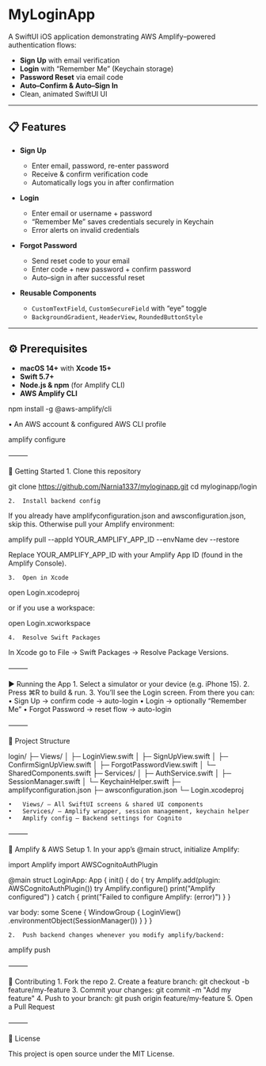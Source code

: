 # MyLoginApp

A SwiftUI iOS application demonstrating AWS Amplify–powered authentication flows:

- **Sign Up** with email verification  
- **Login** with “Remember Me” (Keychain storage)  
- **Password Reset** via email code  
- **Auto–Confirm & Auto–Sign In**  
- Clean, animated SwiftUI UI  

---

## 📋 Features

- **Sign Up**  
  - Enter email, password, re-enter password  
  - Receive & confirm verification code  
  - Automatically logs you in after confirmation  

- **Login**  
  - Enter email or username + password  
  - “Remember Me” saves credentials securely in Keychain  
  - Error alerts on invalid credentials  

- **Forgot Password**  
  - Send reset code to your email  
  - Enter code + new password + confirm password  
  - Auto–sign in after successful reset  

- **Reusable Components**  
  - `CustomTextField`, `CustomSecureField` with “eye” toggle  
  - `BackgroundGradient`, `HeaderView`, `RoundedButtonStyle`  

---

## ⚙️ Prerequisites

- **macOS 14+** with **Xcode 15+**  
- **Swift 5.7+**  
- **Node.js & npm** (for Amplify CLI)  
- **AWS Amplify CLI**


  
npm install -g @aws-amplify/cli

•	An AWS account & configured AWS CLI profile

amplify configure


⸻

🚀 Getting Started
	1.	Clone this repository

git clone https://github.com/Narnia1337/myloginapp.git
cd myloginapp/login


	2.	Install backend config
If you already have amplifyconfiguration.json and awsconfiguration.json, skip this.
Otherwise pull your Amplify environment:

amplify pull --appId YOUR_AMPLIFY_APP_ID --envName dev --restore

Replace YOUR_AMPLIFY_APP_ID with your Amplify App ID (found in the Amplify Console).

	3.	Open in Xcode

open Login.xcodeproj

or if you use a workspace:

open Login.xcworkspace


	4.	Resolve Swift Packages
In Xcode go to File → Swift Packages → Resolve Package Versions.

⸻

▶️ Running the App
	1.	Select a simulator or your device (e.g. iPhone 15).
	2.	Press ⌘R to build & run.
	3.	You’ll see the Login screen. From there you can:
	•	Sign Up → confirm code → auto-login
	•	Login → optionally “Remember Me”
	•	Forgot Password → reset flow → auto-login

⸻

🔧 Project Structure

login/
├─ Views/
│   ├─ LoginView.swift
│   ├─ SignUpView.swift
│   ├─ ConfirmSignUpView.swift
│   ├─ ForgotPasswordView.swift
│   └─ SharedComponents.swift
├─ Services/
│   ├─ AuthService.swift
│   ├─ SessionManager.swift
│   └─ KeychainHelper.swift
├─ amplifyconfiguration.json
├─ awsconfiguration.json
└─ Login.xcodeproj

	•	Views/ – All SwiftUI screens & shared UI components
	•	Services/ – Amplify wrapper, session management, keychain helper
	•	Amplify config – Backend settings for Cognito

⸻

🔑 Amplify & AWS Setup
	1.	In your app’s @main struct, initialize Amplify:

import Amplify
import AWSCognitoAuthPlugin

@main
struct LoginApp: App {
  init() {
    do {
      try Amplify.add(plugin: AWSCognitoAuthPlugin())
      try Amplify.configure()
      print("Amplify configured")
    } catch {
      print("Failed to configure Amplify: \(error)")
    }
  }

  var body: some Scene {
    WindowGroup {
      LoginView()
        .environmentObject(SessionManager())
    }
  }
}


	2.	Push backend changes whenever you modify amplify/backend:

amplify push



⸻

🤝 Contributing
	1.	Fork the repo
	2.	Create a feature branch: git checkout -b feature/my-feature
	3.	Commit your changes: git commit -m "Add my feature"
	4.	Push to your branch: git push origin feature/my-feature
	5.	Open a Pull Request

⸻

📄 License

This project is open source under the MIT License.

